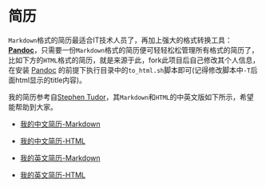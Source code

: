 # 简历

`Markdown`格式的简历最适合IT技术人员了，再加上强大的格式转换工具： **[Pandoc](https://pandoc.org)**，只需要一份`Markdown`格式的简历便可轻轻松松管理所有格式的简历了，比如下方的`HTML`格式的简历，就是来源于此，fork此项目后自己修改其个人信息，在安装 [Pandoc](https://pandoc.org) 的前提下执行目录中的`to_html.sh`脚本即可(记得修改脚本中`-T`后面html显示的title内容)。

我的简历参考自[Stephen Tudor](https://github.com/smt/resume)，其`Markdown`和`HTML`的中英文版如下所示，希望能帮助到大家。

* [我的中文简历-Markdown](https://github.com/zhp0260/resume/blob/master/resume-cn.md)
* [我的中文简历-HTML](http://resume.qtesports.cn/Mark/resume-cn.html)

* [我的英文简历-Markdown](https://github.com/zhp0260/resume/blob/master/resume-eng.md)
* [我的英文简历-HTML](http://resume.qtesports.cn/Mark/resume-eng.html)
